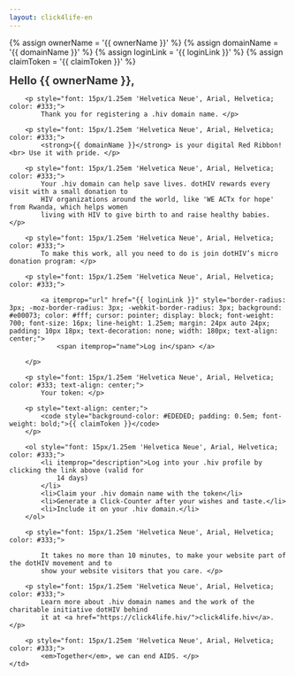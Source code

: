 ```yaml
---
layout: click4life-en
---
```


{% assign ownerName = '{{ ownerName }}' %}
{% assign domainName = '{{ domainName }}' %}
{% assign loginLink = '{{ loginLink }}' %}
{% assign claimToken = '{{ claimToken }}' %}

<tr width="100%" itemscope itemtype="http://schema.org/EmailMessage">
    <td valign="top" align="left" style="background:#fff; padding: 40px;" itemprop="action" itemscope itemtype="http://schema.org/ViewAction">
        <h1 style="font-size: 20px; margin: 0; color: #333;">
            Hello {{ ownerName }}, </h1>

        <p style="font: 15px/1.25em 'Helvetica Neue', Arial, Helvetica; color: #333;">
            Thank you for registering a .hiv domain name. </p>

        <p style="font: 15px/1.25em 'Helvetica Neue', Arial, Helvetica; color: #333;">
            <strong>{{ domainName }}</strong> is your digital Red Ribbon!<br> Use it with pride. </p>

        <p style="font: 15px/1.25em 'Helvetica Neue', Arial, Helvetica; color: #333;">
            Your .hiv domain can help save lives. dotHIV rewards every visit with a small donation to
            HIV organizations around the world, like 'WE ACTx for hope' from Rwanda, which helps women
            living with HIV to give birth to and raise healthy babies. </p>

        <p style="font: 15px/1.25em 'Helvetica Neue', Arial, Helvetica; color: #333;">
            To make this work, all you need to do is join dotHIV’s micro donation program: </p>

        <p style="font: 15px/1.25em 'Helvetica Neue', Arial, Helvetica; color: #333;">

            <a itemprop="url" href="{{ loginLink }}" style="border-radius: 3px; -moz-border-radius: 3px; -webkit-border-radius: 3px; background: #e00073; color: #fff; cursor: pointer; display: block; font-weight: 700; font-size: 16px; line-height: 1.25em; margin: 24px auto 24px; padding: 10px 18px; text-decoration: none; width: 180px; text-align: center;">
                <span itemprop="name">Log in</span> </a>

        </p>

        <p style="font: 15px/1.25em 'Helvetica Neue', Arial, Helvetica; color: #333; text-align: center;">
            Your token: </p>

        <p style="text-align: center;">
            <code style="background-color: #EDEDED; padding: 0.5em; font-weight: bold;">{{ claimToken }}</code>
        </p>

        <ol style="font: 15px/1.25em 'Helvetica Neue', Arial, Helvetica; color: #333;">
            <li itemprop="description">Log into your .hiv profile by clicking the link above (valid for
                14 days) 
            </li>
            <li>Claim your .hiv domain name with the token</li>
            <li>Generate a Click-Counter after your wishes and taste.</li>
            <li>Include it on your .hiv domain.</li>
        </ol>

        <p style="font: 15px/1.25em 'Helvetica Neue', Arial, Helvetica; color: #333;">

            It takes no more than 10 minutes, to make your website part of the dotHIV movement and to
            show your website visitors that you care. </p>

        <p style="font: 15px/1.25em 'Helvetica Neue', Arial, Helvetica; color: #333;">
            Learn more about .hiv domain names and the work of the charitable initiative dotHIV behind
            it at <a href="https://click4life.hiv/">click4life.hiv</a>. </p>

        <p style="font: 15px/1.25em 'Helvetica Neue', Arial, Helvetica; color: #333;">
            <em>Together</em>, we can end AIDS. </p>
    </td>
</tr>
